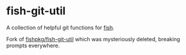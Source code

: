 # fish-git-util

A collection of helpful git functions for [fish](https://fishshell.com).

Fork of [fishpkg/fish-git-util](https://github.com/fishpkg/fish-git-util) which was mysteriously deleted, breaking prompts everywhere.
